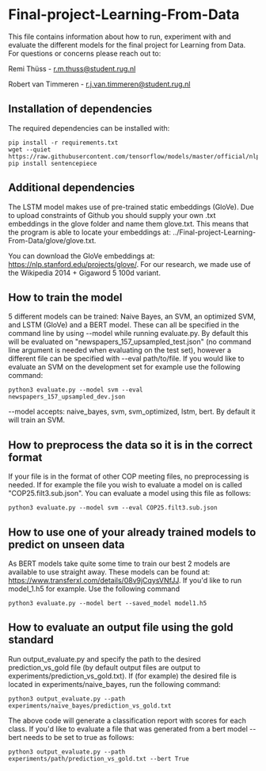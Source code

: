 # Final-project-Learning-From-Data
This file contains information about how to run, experiment with and evaluate the different models for the final project for Learning from Data. For questions or concerns please reach out to:

Remi Thüss - r.m.thuss@student.rug.nl

Robert van Timmeren - r.j.van.timmeren@student.rug.nl

<h2>Installation of dependencies</h2>

The required dependencies can be installed with:
```
pip install -r requirements.txt
wget --quiet https://raw.githubusercontent.com/tensorflow/models/master/official/nlp/bert/tokenization.py
pip install sentencepiece
```

<h2>Additional dependencies</h2>

The LSTM model makes use of pre-trained static embeddings (GloVe). Due to upload constraints of Github you should supply your own .txt embeddings in the glove folder and name them glove.txt. This means that the program is able to locate your embeddings at: ../Final-project-Learning-From-Data/glove/glove.txt.

You can download the GloVe embeddings at: https://nlp.stanford.edu/projects/glove/. For our research, we made use of the Wikipedia 2014 + Gigaword 5 100d variant.

<h2>How to train the model</h2>

5 different models can be trained: Naive Bayes, an SVM, an optimized SVM, and LSTM (GloVe) and a BERT model. These can all be specified in the command line by using --model <model> while running evaluate.py. By default this will be evaluated on "newspapers_157_upsampled_test.json" (no command line argument is needed when evaluating on the test set), however a different file can be specified with --eval path/to/file. If you would like to evaluate an SVM on the development set for example use the following command:

```
python3 evaluate.py --model svm --eval newspapers_157_upsampled_dev.json
```
--model accepts: naive_bayes, svm, svm_optimized, lstm, bert. By default it will train an SVM.
<h2>How to preprocess the data so it is in the correct format</h2>
If your file is in the format of other COP meeting files, no preprocessing is needed. If for example the file you wish to evaluate a model on is called "COP25.filt3.sub.json". You can evaluate a model using this file as follows:

```
python3 evaluate.py --model svm --eval COP25.filt3.sub.json
```

<h2>How to use one of your already trained models to predict on unseen data</h2>

As BERT models take quite some time to train our best 2 models are available to use straight away. These models can be found at: https://www.transferxl.com/details/08v9jCqysVNfJJ. If you'd like to run model_1.h5 for example. Use the following command
 ```
 python3 evaluate.py --model bert --saved_model model1.h5
 ```
 
<h2>How to evaluate an output file using the gold standard</h2>

Run output_evaluate.py and specify the path to the desired prediction_vs_gold file (by default output files are output to experiments/prediction_vs_gold.txt). If (for example) the desired file is located in experiments/naive_bayes, run the following command:
```
python3 output_evaluate.py --path experiments/naive_bayes/prediction_vs_gold.txt
```
The above code will generate a classification report with scores for each class.
If you'd like to evaluate a file that was generated from a bert model --bert needs to be set to true as follows:
```
python3 output_evaluate.py --path experiments/path/prediction_vs_gold.txt --bert True
```
